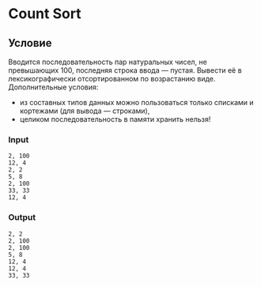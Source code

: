 # Count Sort

## Условие

Вводится последовательность пар натуральных чисел, не превышающих $100$, последняя строка ввода — пустая. Вывести её в лексикографически отсортированном по возрастанию виде. Дополнительные условия:

- из составных типов данных можно пользоваться только списками и кортежами (для вывода — строками),
- целиком последовательность в памяти хранить нельзя!

### Input

```
2, 100
12, 4
2, 2
5, 8
2, 100
33, 33
12, 4
```

### Output

```
2, 2
2, 100
2, 100
5, 8
12, 4
12, 4
33, 33
```

